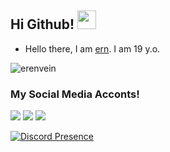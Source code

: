 ## Hi Github! <img src="https://raw.githubusercontent.com/iampavangandhi/iampavangandhi/master/gifs/Hi.gif" width="30px">

- Hello there, I am [ern](https://github.com/erenvein). I am 19 y.o.

<img src="https://komarev.com/ghpvc/?username=erenvein&label=Views&color=552b75" alt="erenvein" />

<h3>My Social Media Acconts!</h3>

<p align="left">
   <a href="https://instagram.com/erendamar" target"blank_"><img src="https://img.shields.io/badge/INSTAGRAM%20-DC3175.svg?&style=for-the-badge&logo=instagram&logoColor=white"></a>
 <a href="https://www.sptfy.com/erenvein" target"blank_"><img src="https://img.shields.io/badge/Spotify%20-1ed760.svg?&style=for-the-badge&logo=spotify&logoColor=white"></a>
   <a href="https://www.discord.com/users/311184536379719680" target"blank_"><img src="https://img.shields.io/badge/Discord%20-5865F2.svg?&style=for-the-badge&logo=discord&logoColor=white"></a>


[![Discord Presence](https://lanyard.cnrad.dev/api/311184536379719680)](https://discord.com/users/311184536379719680)


</p>
